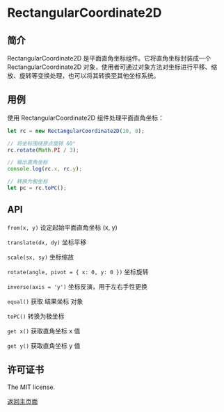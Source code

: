 # RectangularCoordinate2D

## 简介

RectangularCoordinate2D 是平面直角坐标组件。它将直角坐标封装成一个 RectangularCoordinate2D 对象，使用者可通过对象方法对坐标进行平移、缩放、旋转等变换处理，也可以将其转换至其他坐标系统。

## 用例

使用 RectangularCoordinate2D 组件处理平面直角坐标：

```js
let rc = new RectangularCoordinate2D(10, 8);

// 将坐标围绕原点旋转 60°
rc.rotate(Math.PI / 3);

// 输出直角坐标
console.log(rc.x, rc.y);

// 转换为极坐标
let pc = rc.toPC();
```

## API

`from(x, y)` 设定起始平面直角坐标 (x, y)

`translate(dx, dy)` 坐标平移

`scale(sx, sy)` 坐标缩放

`rotate(angle, pivot = { x: 0, y: 0 })` 坐标旋转

`inverse(axis = 'y')` 坐标反演，用于左右手性更换

`equal()` 获取 结果坐标 对象

`toPC()` 转换为极坐标

`get x()` 获取直角坐标 x 值

`get y()` 获取直角坐标 y 值

## 许可证书

The MIT license.

[返回主页面](../../readme.md)